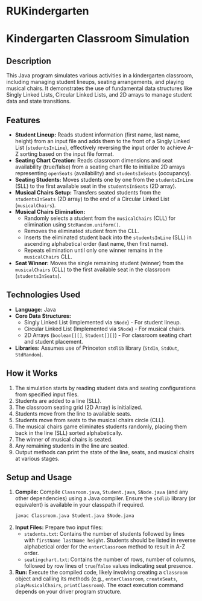 # RUKindergarten
# Kindergarten Classroom Simulation

## Description

This Java program simulates various activities in a kindergarten classroom, including managing student lineups, seating arrangements, and playing musical chairs. It demonstrates the use of fundamental data structures like Singly Linked Lists, Circular Linked Lists, and 2D arrays to manage student data and state transitions.

## Features

*   **Student Lineup:** Reads student information (first name, last name, height) from an input file and adds them to the front of a Singly Linked List (`studentsInLine`), effectively reversing the input order to achieve A-Z sorting based on the input file format.
*   **Seating Chart Creation:** Reads classroom dimensions and seat availability (true/false) from a seating chart file to initialize 2D arrays representing `openSeats` (availability) and `studentsInSeats` (occupancy).
*   **Seating Students:** Moves students one by one from the `studentsInLine` (SLL) to the first available seat in the `studentsInSeats` (2D array).
*   **Musical Chairs Setup:** Transfers seated students from the `studentsInSeats` (2D array) to the end of a Circular Linked List (`musicalChairs`).
*   **Musical Chairs Elimination:**
    *   Randomly selects a student from the `musicalChairs` (CLL) for elimination using `StdRandom.uniform()`.
    *   Removes the eliminated student from the CLL.
    *   Inserts the eliminated student back into the `studentsInLine` (SLL) in ascending alphabetical order (last name, then first name).
    *   Repeats elimination until only one winner remains in the `musicalChairs` CLL.
*   **Seat Winner:** Moves the single remaining student (winner) from the `musicalChairs` (CLL) to the first available seat in the classroom (`studentsInSeats`).

## Technologies Used

*   **Language:** Java
*   **Core Data Structures:**
    *   Singly Linked List (Implemented via `SNode`) - For student lineup.
    *   Circular Linked List (Implemented via `SNode`) - For musical chairs.
    *   2D Arrays (`boolean[][]`, `Student[][]`) - For classroom seating chart and student placement.
*   **Libraries:** Assumes use of Princeton `stdlib` library (`StdIn`, `StdOut`, `StdRandom`).

## How it Works

1.  The simulation starts by reading student data and seating configurations from specified input files.
2.  Students are added to a line (SLL).
3.  The classroom seating grid (2D Array) is initialized.
4.  Students move from the line to available seats.
5.  Students move from seats to the musical chairs circle (CLL).
6.  The musical chairs game eliminates students randomly, placing them back in the line (SLL) sorted alphabetically.
7.  The winner of musical chairs is seated.
8.  Any remaining students in the line are seated.
9.  Output methods can print the state of the line, seats, and musical chairs at various stages.

## Setup and Usage

1.  **Compile:** Compile `Classroom.java`, `Student.java`, `SNode.java` (and any other dependencies) using a Java compiler. Ensure the `stdlib` library (or equivalent) is available in your classpath if required.
    ```bash
    javac Classroom.java Student.java SNode.java
    ```
2.  **Input Files:** Prepare two input files:
    *   `students.txt`: Contains the number of students followed by lines with `firstName lastName height`. Students should be listed in reverse alphabetical order for the `enterClassroom` method to result in A-Z order.
    *   `seatingchart.txt`: Contains the number of rows, number of columns, followed by row lines of `true`/`false` values indicating seat presence.
3.  **Run:** Execute the compiled code, likely involving creating a `Classroom` object and calling its methods (e.g., `enterClassroom`, `createSeats`, `playMusicalChairs`, `printClassroom`). The exact execution command depends on your driver program structure.


   
